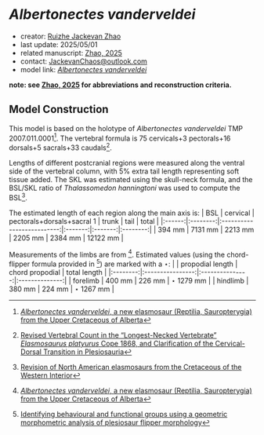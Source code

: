 # *Albertonectes vanderveldei*

- creator: [Ruizhe Jackevan Zhao](https://orcid.org/0009-0001-4869-3008) 
- last update: 2025/05/01
- related manuscript: [Zhao, 2025](https://doi.org/10.1101/2024.02.15.578844)
- contact: JackevanChaos@outlook.com
- model link: [*Albertonectes vanderveldei*](https://github.com/Pliosaurus-kevani/Mundus-Cyclus/blob/main/Plesiosauria/Albertonectes%20vanderveldei/Albertonectes%20vanderveldei.pdf)

**note: see [Zhao, 2025](https://doi.org/10.1101/2024.02.15.578844) for abbreviations and reconstruction criteria.**
## Model Construction
This model is based on the holotype of *Albertonectes vanderveldei* TMP 2007.011.0001[^1].
The vertebral formula is 75 cervicals+3 pectorals+16 dorsals+5 sacrals+33 caudals[^2].

Lengths of different postcranial regions were measured along the ventral side of the vertebral column,
with 5% extra tail length representing soft tissue added. The SKL was estimated using the skull-neck formula,
and the BSL/SKL ratio of *Thalassomedon hanningtoni* was used to compute the BSL[^3]. 

The estimated length of each region along the main axis is:
| BSL    | cervical | pectorals+dorsals+sacral 1 | trunk   | tail    | total    |
|:------:|:--------:|:--------------------------:|:-------:|:-------:|:--------:|
| 394 mm | 7131 mm  | 2213 mm                    | 2205 mm | 2384 mm | 12122 mm |

Measurements of the limbs are from [^1]. Estimated values (using the chord-flipper formula provided in [^4]) are marked with a $\star$:
|          | propodial length | chord propodial | total length   |
|:--------:|:----------------:|:---------------:|:--------------:|
| forelimb | 400 mm           | 226 mm          | $\star$ 1279 mm |
| hindlimb | 380 mm           | 224 mm          | $\star$ 1267 mm |

[^1]: [*Albertonectes vanderveldei*, a new elasmosaur (Reptilia, Sauropterygia) from the Upper Cretaceous of Alberta](https://doi.org/10.1080/02724634.2012.658124)
[^2]: [Revised Vertebral Count in the “Longest-Necked Vertebrate” *Elasmosaurus platyurus* Cope 1868, and Clarification of the Cervical-Dorsal Transition in Plesiosauria](https://doi.org/10.1371/journal.pone.0070877)
[^3]: [Revision of North American elasmosaurs from the Cretaceous of the Western Interior](https://www.researchgate.net/publication/40662805_Revision_of_North_American_elasmosaurs_from_the_Cretaceous_of_the_Western_Interior)
[^4]: [Identifying behavioural and functional groups using a geometric morphometric analysis of plesiosaur flipper morphology](https://research.manchester.ac.uk/en/studentTheses/identifying-behavioural-and-functional-groups-using-a-geometric-m)

